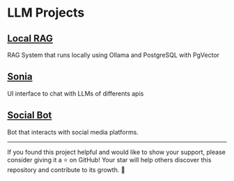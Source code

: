 # LLM Projects

## [Local RAG](local-rag/README.md)

RAG System that runs locally using Ollama and PostgreSQL with PgVector

## [Sonia](sonia/README.md)

UI interface to chat with LLMs of differents apis

## [Social Bot](social-bot/README.md)

Bot that interacts with social media platforms.

---
If you found this project helpful and would like to show your support, please consider giving it a ⭐️ on GitHub! Your star will help others discover this repository and contribute to its growth. 🌟
